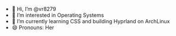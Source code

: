 - 👋 Hi, I’m @vr8279
- 👀 I’m interested in Operating Systems
- 🌱 I’m currently learning CSS and building Hyprland on ArchLinux
- 😄 Pronouns: Her

